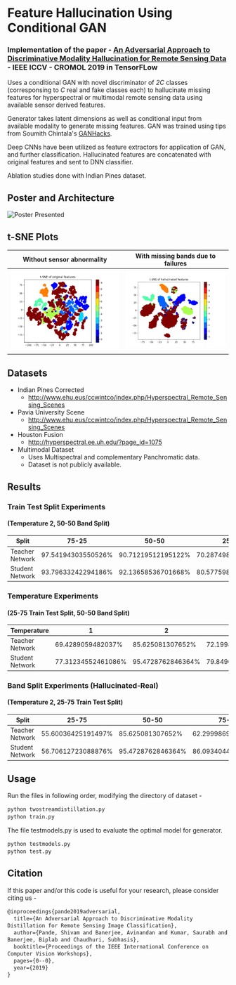 # Feature Hallucination Using Conditional GAN

### Implementation of the paper - [**An Adversarial Approach to Discriminative Modality Hallucination for Remote Sensing Data**](http://openaccess.thecvf.com/content_ICCVW_2019/papers/CROMOL/Pande_An_Adversarial_Approach_to_Discriminative_Modality_Distillation_for_Remote_Sensing_ICCVW_2019_paper.pdf) - IEEE ICCV - CROMOL 2019 in TensorFLow


Uses a conditional GAN with novel discriminator of _2C_ classes (corresponsing to _C_ real and fake classes each) to hallucinate missing features for hyperspectral or multimodal remote sensing data using available sensor derived features.

Generator takes latent dimensions as well as conditional input from available modality to generate missing features.
GAN was trained using tips from Soumith Chintala's [GANHacks](https://github.com/soumith/ganhacks).

Deep CNNs have been utilized as feature extractors for application of GAN, and further classification.
Hallucinated features are concatenated with original features and sent to DNN classifier.

Ablation studies done with Indian Pines dataset.

## Poster and Architecture

![Poster Presented](https://github.com/theavicaster/featurehallucination-cgan/blob/master/poster_iccv.png)

## t-SNE Plots

Without sensor abnormality           |  With missing bands due to failures
:-------------------------:|:-------------------------:
![](https://github.com/theavicaster/featurehallucination-cgan/blob/master/tsneorig.png) |  ![](https://github.com/theavicaster/featurehallucination-cgan/blob/master/tsnehall.png)


## Datasets

* Indian Pines Corrected
    * http://www.ehu.eus/ccwintco/index.php/Hyperspectral_Remote_Sensing_Scenes
* Pavia University Scene
    * http://www.ehu.eus/ccwintco/index.php/Hyperspectral_Remote_Sensing_Scenes
* Houston Fusion
    * http://hyperspectral.ee.uh.edu/?page_id=1075
* Multimodal Dataset
    * Uses Multispectral and complementary Panchromatic data.
    * Dataset is not publicly available.
    
## Results

### Train Test Split Experiments
#### (Temperature 2, 50-50 Band Split)


|  Split | 75-25 | 50-50 | 25-75 | 10-90 |
| ------------- | ------------- | ----- | ---| ------|
| Teacher Network | 97.54194303550526% | 90.71219512195122% | 70.28749837697956% | 69.51761517809012% |
| Student Network  | 93.79633242294186% | 92.13658536701668% | 80.57759854532085% | 71.92411924248465% |


### Temperature Experiments
#### (25-75 Train Test Split, 50-50 Band Split)


|  Temperature | 1 | 2 | 3 | 5 | 10 |
| ------------- | ------------- | ----- | ---| ------| --- |
| Teacher Network | 69.4289059482037%| 85.625081307652%| 72.19981788053645% | 81.63132561622491% | 57.47365682630959%|
| Student Network  | 77.31234552461086%|  95.4728762846364% | 79.84909587848074%| 84.75347990733494%| 64.39443216129073% |


### Band Split Experiments (Hallucinated-Real)
#### (Temperature 2, 25-75 Train Test Split)

|  Split | 25-75 | 50-50 | 75-25 | 90-10 |
| ------------- | ------------- | ----- | ---| ------|
| Teacher Network | 55.60036425191497%| 85.625081307652% | 62.29998699334999%| 64.70664758799801%|
| Student Network  | 56.70612723088876%| 95.4728762846364%| 86.09340444906985% | 81.43619097332131% |



## Usage

Run the files in following order, modifying the directory of dataset -

```sh
python twostreamdistillation.py
python train.py
```
The file testmodels.py is used to evaluate the optimal model for generator.

```sh
python testmodels.py
python test.py
```
## Citation

If this paper and/or this code is useful for your research, please consider citing us -

```
@inproceedings{pande2019adversarial,
  title={An Adversarial Approach to Discriminative Modality Distillation for Remote Sensing Image Classification},
  author={Pande, Shivam and Banerjee, Avinandan and Kumar, Saurabh and Banerjee, Biplab and Chaudhuri, Subhasis},
  booktitle={Proceedings of the IEEE International Conference on Computer Vision Workshops},
  pages={0--0},
  year={2019}
}
```








